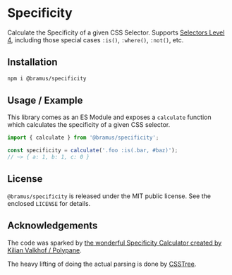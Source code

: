 # Specificity

Calculate the Specificity of a given CSS Selector. Supports [Selectors Level 4](https://www.w3.org/TR/selectors-4/), including those special cases `:is()`, `:where()`, `:not()`, etc. 

## Installation

```bash
npm i @bramus/specificity
```

## Usage / Example

This library comes as an ES Module and exposes a `calculate` function which calculates the specificity of a given CSS selector.

```js
import { calculate } from '@bramus/specificity';

const specificity = calculate('.foo :is(.bar, #baz)');
// ~> { a: 1, b: 1, c: 0 }
```

## License

`@bramus/specificity` is released under the MIT public license. See the enclosed `LICENSE` for details.

## Acknowledgements

The code was sparked by [the wonderful Specificity Calculator created by Kilian Valkhof / Polypane](https://polypane.app/css-specificity-calculator/).

The heavy lifting of doing the actual parsing is done by [CSSTree](https://github.com/csstree/csstree).
